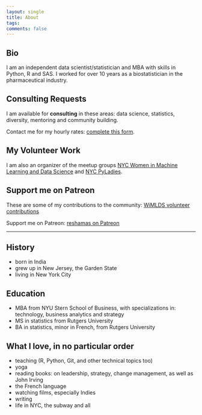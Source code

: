 ```yaml
---
layout: single
title: About
tags: 
comments: false
---
```


## Bio
I am an independent data scientist/statistician and MBA with skills in Python, R and SAS. I worked for over 10 years as a biostatistician in the pharmaceutical industry.  

## Consulting Requests
I am available for **consulting** in these areas:  data science, statistics, diversity, mentoring and community building.  

Contact me for my hourly rates:  [complete this form](https://forms.gle/ss4PQ1zh7YVj4wrP6).  

## My Volunteer Work 
I am also an organizer of the meetup groups [NYC Women in Machine Learning and Data Science](wimlds.org) and [NYC PyLadies](https://www.meetup.com/NYC-PyLadies/).

## Support me on Patreon
These are some of my contributions to the community:  [WiMLDS volunteer contributions](wimlds_volunteer.md)

Support me on Patreon:  [reshamas on Patreon](https://www.patreon.com/reshamas) 

---

## History
- born in India
- grew up in New Jersey, the Garden State
- living in New York City

## Education
- MBA from NYU Stern School of Business, with specializations in: technology, business analytics and strategy
- MS in statistics from Rutgers University
- BA in statistics, minor in French, from Rutgers University

## What I love, in no particular order
- teaching (R, Python, Git, and other technical topics too)
- yoga
- reading books:  on leadership, strategy, change management, as well as John Irving
- the French language
- watching films, especially Indies
- writing
- life in NYC, the subway and all
 
